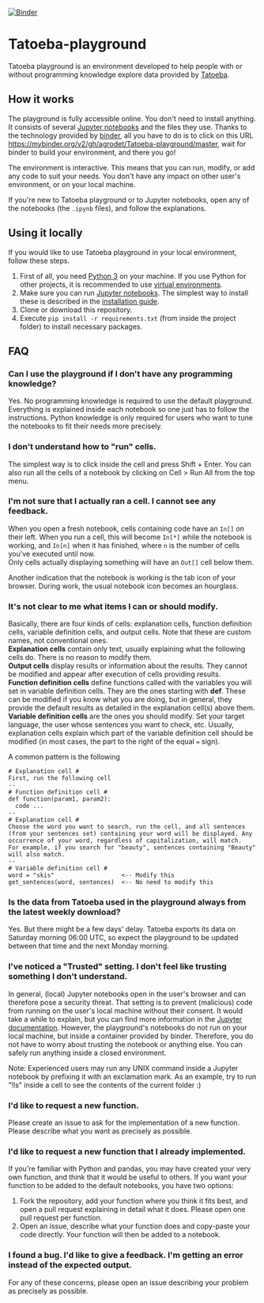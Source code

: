[![Binder](https://mybinder.org/badge_logo.svg)](https://mybinder.org/v2/gh/agrodet/Tatoeba-playground/master)
# Tatoeba-playground

Tatoeba playground is an environment developed to help people with or without programming knowledge explore data provided by [Tatoeba](https://tatoeba.org).

## How it works
The playground is fully accessible online. You don't need to install anything. It consists of several [Jupyter notebooks](https://jupyter.org/) and the files they use. Thanks to the technology provided by [binder](https://mybinder.org), all you have to do is to click on this URL https://mybinder.org/v2/gh/agrodet/Tatoeba-playground/master, wait for binder to build your environment, and there you go!

The environment is interactive. This means that you can run, modify, or add any code to suit your needs. You don't have any impact on other user's environment, or on your local machine.

If you're new to Tatoeba playground or to Jupyter notebooks, open any of the notebooks (the `.ipynb` files), and follow the explanations.

## Using it locally
If you would like to use Tatoeba playground in your local environment, follow these steps.

1. First of all, you need [Python 3](https://www.python.org/downloads/) on your machine. If you use Python for other projects, it is recommended to use [virtual environments](https://docs.python.org/3/tutorial/venv.html).
2. Make sure you can run [Jupyter notebooks](https://jupyter.org/). The simplest way to install these is described in the [installation guide](https://jupyter.org/install.html).
3. Clone or download this repository. 
4. Execute `pip install -r requirements.txt` (from inside the project folder) to install necessary packages.

## FAQ
### Can I use the playground if I don't have any programming knowledge?
Yes. No programming knowledge is required to use the default playground. Everything is explained inside each notebook so one just has to follow the instructions. Python knowledge is only required for users who want to tune the notebooks to fit their needs more precisely.

### I don't understand how to "run" cells.
The simplest way is to click inside the cell and press Shift + Enter. You can also run all the cells of a notebook by clicking on Cell > Run All from the top menu.

### I'm not sure that I actually ran a cell. I cannot see any feedback.
When you open a fresh notebook, cells containing code have an `In[]` on their left. When you run a cell, this will become `In[*]` while the notebook is working, and `In[n]` when it has finished, where `n` is the number of cells you've executed until now.  
Only cells actually displaying something will have an `Out[]` cell below them.

Another indication that the notebook is working is the tab icon of your browser. During work, the usual notebook icon becomes an hourglass.

### It's not clear to me what items I can or should modify.
Basically, there are four kinds of cells: explanation cells, function definition cells, variable definition cells, and output cells. Note that these are custom names, not conventional ones.  
**Explanation cells** contain only text, usually explaining what the following cells do. There is no reason to modify them.  
**Output cells** display results or information about the results. They cannot be modified and appear after execution of cells providing results.  
**Function definition cells** define functions called with the variables you will set in variable definition cells. They are the ones starting with **def**. These can be modified if you know what you are doing, but in general, they provide the default results as detailed in the explanation cell(s) above them.  
**Variable definition cells** are the ones you should modify. Set your target language, the user whose sentences you want to check, etc. Usually, explanation cells explain which part of the variable definition cell should be modified (in most cases, the part to the right of the equal `=` sign).

A common pattern is the following
```
# Explanation cell #
First, run the following cell 
--
# Function definition cell #
def function(param1, param2):
  code ...
--
# Explanation cell #
Choose the word you want to search, run the cell, and all sentences (from your sentences set) containing your word will be displayed. Any occurrence of your word, regardless of capitalization, will match.
For example, if you search for "beauty", sentences containing "Beauty" will also match.
--
# Variable definition cell #
word = "skis"                   <-- Modify this
get_sentences(word, sentences)  <-- No need to modify this
```

### Is the data from Tatoeba used in the playground always from the latest weekly download?
Yes. But there might be a few days' delay. Tatoeba exports its data on Saturday morning 06:00 UTC, so expect the playground to be updated between that time and the next Monday morning.

### I've noticed a "Trusted" setting. I don't feel like trusting something I don't understand.
In general, (local) Jupyter notebooks open in the user's browser and can therefore pose a security threat. That setting is to prevent (malicious) code from running on the user's local machine without their consent. It would take a while to explain, but you can find more information in the [Jupyter documentation](https://jupyter-notebook.readthedocs.io/en/latest/security.html). However, the playground's notebooks do not run on your local machine, but inside a container provided by binder. Therefore, you do not have to worry about trusting the notebook or anything else. You can safely run anything inside a closed environment.  

Note: Experienced users may run any UNIX command inside a Jupyter notebook by prefixing it with an exclamation mark. As an example, try to run "!ls" inside a cell to see the contents of the current folder :)

### I'd like to request a new function.
Please create an issue to ask for the implementation of a new function. Please describe what you want as precisely as possible.

### I'd like to request a new function that I already implemented.
If you're familiar with Python and pandas, you may have created your very own function, and think that it would be useful to others. If you want your function to be added to the default notebooks, you have two options: 
1. Fork the repository, add your function where you think it fits best, and open a pull request explaining in detail what it does. Please open one pull request per function.
2. Open an issue, describe what your function does and copy-paste your code directly. Your function will then be added to a notebook.

### I found a bug. I'd like to give a feedback. I'm getting an error instead of the expected output.
For any of these concerns, please open an issue describing your problem as precisely as possible.

